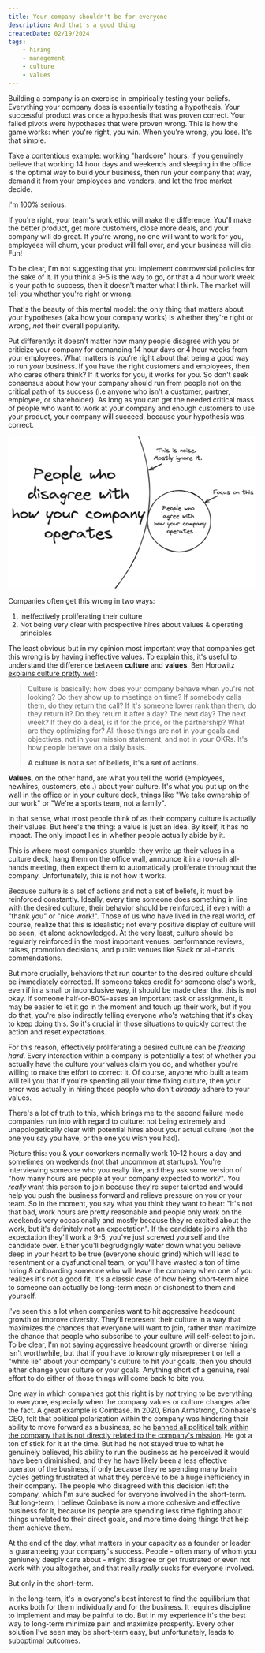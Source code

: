 ```yaml
---
title: Your company shouldn't be for everyone
description: And that's a good thing
createdDate: 02/19/2024
tags: 
    - hiring
    - management
    - culture
    - values
---
```


Building a company is an exercise in empirically testing your beliefs. Everything your company does is essentially testing a hypothesis. Your successful product was once a hypothesis that was proven correct. Your failed pivots were hypotheses that were proven wrong. This is how the game works: when you're right, you win. When you're wrong, you lose. It's that simple.

Take a contentious example: working "hardcore" hours. If you genuinely believe that working 14 hour days and weekends and sleeping in the office is the optimal way to build your business, then run your company that way, demand it from your employees and vendors, and let the free market decide. 

I'm 100% serious.

If you're right, your team's work ethic will make the difference. You'll make the better product, get more customers, close more deals, and your company will do great. If you're wrong, no one will want to work for you, employees will churn, your product will fall over, and your business will die. Fun!

To be clear, I'm not suggesting that you implement controversial policies for the sake of it. If you think a 9-5 is the way to go, or that a 4 hour work week is your path to success, then it doesn't matter what I think. The market will tell you whether you're right or wrong. 

That's the beauty of this mental model: the only thing that matters about your hypotheses (aka how your company works) is whether they're right or wrong, _not_ their overall popularity.

Put differently: it doesn't matter how many people disagree with you or criticize your company for demanding 14 hour days or 4 hour weeks from your employees. What matters is you're right about that being a good way to run _your_ business. If you have the right customers and employees, then who cares others think? If it works for you, it works for you. So don't seek consensus about how your company should run from people not on the critical path of its success (i.e anyone who isn't a customer, partner, employee, or shareholder). As long as you can get the needed critical mass of people who want to work at your company and enough customers to use your product, your company will succeed, because your hypothesis was correct. 

![](./graph1.png)

Companies often get this wrong in two ways: 

1. Ineffectively proliferating their culture
2. Not being very clear with prospective hires about values & operating principles


The least obvious but in my opinion most important way that companies get this wrong is by having ineffective values. To explain this, it's useful to understand the difference between **culture** and **values**. Ben Horowitz [explains culture pretty well](https://a16z.com/books/what-you-do-is-who-you-are/): 

> Culture is basically: how does your company behave when you're not looking? Do they show up to meetings on time? If somebody calls them, do they return the call? If it's someone lower rank than them, do they return it? Do they return it after a day? The next day? The next week? If they do a deal, is it for the price, or the partnership? What are they optimizing for? All those things are not in your goals and objectives, not in your mission statement, and not in your OKRs. It's how people behave on a daily basis. 
> 
> **A culture is not a set of beliefs, it's a set of actions.** 

**Values**, on the other hand, are what you tell the world (employees, newhires, customers, etc..) about your culture. It's what you put up on the wall in the office or in your culture deck, things like "We take ownership of our work" or "We're a sports team, not a family". 

In that sense, what most people think of as their company culture is actually their values. But here's the thing: a value is just an idea. By itself, it has no impact. The only impact lies in whether people actually abide by it. 

This is where most companies stumble: they write up their values in a culture deck, hang them on the office wall, announce it in a roo-rah all-hands meeting, then expect them to automatically proliferate throughout the company. Unfortunately, this is not how it works. 

Because culture is a set of actions and not a set of beliefs, it must be reinforced constantly. Ideally, every time someone does something in line with the desired culture, their behavior should be reinforced, if even with a "thank you" or "nice work!". Those of us who have lived in the real world, of course, realize that this is idealistic; not every positive display of culture will be seen, let alone acknowledged. At the very least, culture should be regularly reinforced in the most important venues: performance reviews, raises, promotion decisions, and public venues like Slack or all-hands commendations. 

But more crucially, behaviors that run counter to the desired culture should be immediately corrected. If someone takes credit for someone else's work, even if in a small or inconclusive way, it should be made clear that this is not okay. If someone half-or-80%-asses an important task or assignment, it may be easier to let it go in the moment and touch up their work, but if you do that, you're also indirectly telling everyone who's watching that it's okay to keep doing this. So it's crucial in those situations to quickly correct the action and reset expectations. 

For this reason, effectively proliferating a desired culture can be _freaking hard_. Every interaction within a company is potentially a test of whether you actually have the culture your values claim you do, and whether you're willing to make the effort to correct it. Of course, anyone who built a team will tell you that if you're spending all your time fixing culture, then your error was actually in hiring those people who don't _already_ adhere to your values. 

There's a lot of truth to this, which brings me to the second failure mode companies run into with regard to culture: not being extremely and unapologetically clear with potential hires about your actual culture (not the one you say you have, or the one you wish you had). 

Picture this: you & your coworkers normally work 10-12 hours a day and sometimes on weekends (not that uncommon at startups). You're interviewing someone who you really like, and they ask some version of "how many hours are people at your company expected to work?". You _really_ want this person to join because they're super talented and would help you push the business forward and relieve pressure on you or your team. So in the moment, you say what you think they want to hear: "It's not that bad, work hours are pretty reasonable and people only work on the weekends very occasionally and mostly because they're excited about the work, but it's definitely not an expectation". If the candidate joins with the expectation they'll work a 9-5, you've just screwed yourself and the candidate over. Either you'll begrudgingly water down what you believe deep in your heart to be true (everyone should grind) which will lead to resentment or a dysfunctional team, or you'll have wasted a ton of time hiring & onboarding someone who will leave the company when one of you realizes it's not a good fit.  It's a classic case of how being short-term nice to someone can actually be long-term mean or dishonest to them and yourself. 

I've seen this a lot when companies want to hit aggressive headcount growth or improve diversity. They'll represent their culture in a way that maximizes the chances that everyone will want to join, rather than maximize the chance that people who subscribe to your culture will self-select to join. To be clear, I'm not saying aggressive headcount growth or diverse hiring isn't worthwhile, but that if you have to knowingly misrepresent or tell a "white lie" about your company's culture to hit your goals, then you should either change your culture or your goals. Anything short of a genuine, real effort to do either of those things will come back to bite you. 

One way in which companies got this right is by _not_ trying to be everything to everyone, especially when the company values or culture changes after the fact. A great example is Coinbase. In 2020, Brian Armstrong, Coinbase's CEO, felt that political polarization within the company was hindering their ability to move forward as a business, so he [banned all political talk within the company that is not directly related to the company's mission](https://www.coinbase.com/blog/coinbase-is-a-mission-focused-company). He got a ton of stick for it at the time. But had he not stayed true to what he genuinely believed, his ability to run the business as he perceived it would have been diminished, and they he have likely been a less effective operator of the business, if only because they're spending many brain cycles getting frustrated at what they perceive to be a huge inefficiency in their company. The people who disagreed with this decision left the company, which I'm sure sucked for everyone involved in the short-term. But long-term, I believe Coinbase is now a more cohesive and effective business for it, because its people are spending less time fighting about things unrelated to their direct goals, and more time doing things that help them achieve them. 

At the end of the day, what matters in your capacity as a founder or leader is guaranteeing your company's success. People - often many of whom you geniunely deeply care about - might disagree or get frustrated or even not work with you altogether, and that really _really_ sucks for everyone involved. 

But only in the short-term. 

In the long-term, it's in everyone's best interest to find the equilibrium that works both for them individually and for the business. It requires discipline to implement and may be painful to do. But in my experience it's the best way to long-term minimize pain and maximize prosperity. Every other solution I've seen may be short-term easy, but unfortunately, leads to suboptimal outcomes. 



